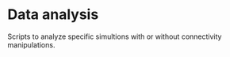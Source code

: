 # Data analysis 

Scripts to analyze specific simultions with or without connectivity manipulations.